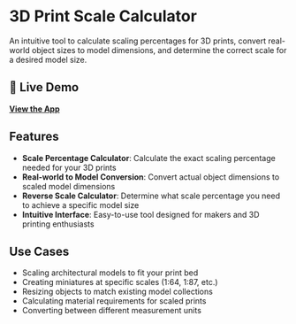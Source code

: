 # 3D Print Scale Calculator

An intuitive tool to calculate scaling percentages for 3D prints, convert real-world object sizes to model dimensions, and determine the correct scale for a desired model size.

## 🚀 Live Demo

**[View the App](https://urcheon.github.io/3d-print-scale-calculator/)**

## Features

- **Scale Percentage Calculator**: Calculate the exact scaling percentage needed for your 3D prints
- **Real-world to Model Conversion**: Convert actual object dimensions to scaled model dimensions
- **Reverse Scale Calculator**: Determine what scale percentage you need to achieve a specific model size
- **Intuitive Interface**: Easy-to-use tool designed for makers and 3D printing enthusiasts

## Use Cases

- Scaling architectural models to fit your print bed
- Creating miniatures at specific scales (1:64, 1:87, etc.)
- Resizing objects to match existing model collections
- Calculating material requirements for scaled prints
- Converting between different measurement units

